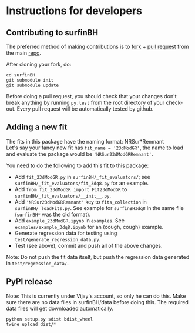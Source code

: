 # Instructions for developers

## Contributing to surfinBH

The preferred method of making contributions is to
[fork](https://help.github.com/articles/fork-a-repo/) + [pull
request](https://help.github.com/articles/about-pull-requests/) from the main
[repo](https://github.com/vijayvarma392/surfinBH).

After cloning your fork, do:
```shell
cd surfinBH
git submodule init
git submodule update
```

Before doing a pull request, you should check that your changes don't break
anything by running `py.test` from the root directory of your check-out. Every
pull request will be automatically tested by github.


## Adding a new fit
The fits in this package have the naming format: NRSur\*Remnant <br/> Let's say your
fancy new fit has `fit_name = '23dModGR'`, the name to load and evaluate the
package would be `'NRSur23dModGRRemnant'`.

You need to do the following to add this fit to this package:
* Add `fit_23dModGR.py` in `surfinBH/_fit_evaluators/`; see
  `surfinBH/_fit_evaluators/fit_3dq8.py` for an example.
* Add `from fit_23dModGR import Fit23dModGR` to
  `surfinBH/_fit_evaluators/__init__.py`.
* Add `'NRSur23dModGRRemnant'` key to `fits_collection` in `surfinBH/_loadFits.py`.
  See example for `surfinBH3dq8` in the same file (`surfinBH*` was the old format).
* Add `example_23dModGR.ipynb` in `examples`. See `examples/example_3dq8.ipynb`
  for an (cough, cough) example.
* Generate regression data for testing using `test/generate_regression_data.py`.
* Test (see above), commit and push all of the above changes.

Note: Do not push the fit data itself, but push the regression data generated
in `test/regression_data/`.

## PyPI release
Note: This is currently under Vijay's account, so only he can do this.
Make sure there are no data files in surfinBH/data before doing this. The
required data files will get downloaded automatically.
```shell
python setup.py sdist bdist_wheel
twine upload dist/*
```
